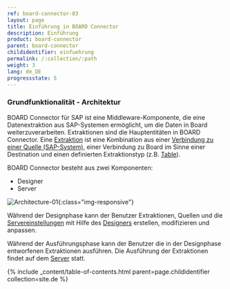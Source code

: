 ```yaml
---
ref: board-connector-03
layout: page
title: Einführung in BOARD Connector
description: Einführung
product: board-connector
parent: board-connector
childidentifier: einfuehrung
permalink: /:collection/:path
weight: 3
lang: de_DE
progressstate: 5
---
```

### Grundfunktionalität - Architektur

BOARD Connector für SAP ist eine Middleware-Komponente, die eine Datenextraktion aus SAP-Systemen ermöglicht, um die Daten in Board weiterzuverarbeiten.
Extraktionen sind die Hauptentitäten in BOARD Connector. Eine [Extraktion](./erste-schritte/eine-neue-extraktion-anlegen) ist eine Kombination aus einer [Verbindung zu einer Quelle (SAP-System)](./einfuehrung/sap-verbindungen-anlegen), 
einer Verbindung zu Board im Sinne einer Destination und einen definierten Extraktionstyp (z.B. [Table](./table)).

BOARD Connector besteht aus zwei Komponenten:
- Designer
- Server

![Architecture-01](/img/content/Architecture-01.png){:class="img-responsive"}

Während der Designphase kann der Benutzer Extraktionen, Quellen und die [Servereinstellungen](./server/server_einstellungen) mit Hilfe des [Designers](./erste-schritte/bc-designer-overview) erstellen, modifizieren und anpassen. 

Während der Ausführungsphase kann der Benutzer die in der Designphase entworfenen Extraktionen ausführen. Die Ausführung der Extraktionen findet auf dem [Server](./server) statt. 

{% include _content/table-of-contents.html parent=page.childidentifier collection=site.de %}

